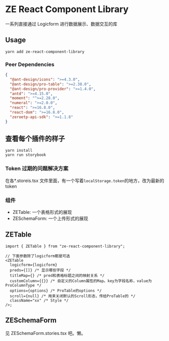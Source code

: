 # ZE React Component Library

一系列直接通过 Logicform 进行数据展示、数据交互的库

## Usage

```
yarn add ze-react-component-library
```

### Peer Dependencies

```json
{
  "@ant-design/icons": ">=4.3.0",
  "@ant-design/pro-table": ">=2.38.0",
  "@ant-design/pro-provider": ">=1.4.0",
  "antd": ">=4.15.0",
  "moment": "^>=2.28.0",
  "numeral": ">=2.0.0",
  "react": ">=16.8.0",
  "react-dom": ">=16.8.0",
  "zeroetp-api-sdk": ">=1.1.8"
}
```

## 查看每个插件的样子

```shell
yarn install
yarn run storybook
```

### Token 过期的问题解决方案

在各\*.storeis.tsx 文件里面，有一个写着`localStorage.token`的地方，改为最新的 token

### 组件

- ZETable: 一个表格形式的展现
- ZESchemaForm: 一个上传形式的展现

## ZETable

```tsx
import { ZETable } from "ze-react-component-library";

// 下面参数除了logicform都是可选
<ZETable
  logicform={logicform}
  preds={[]} /* 显示哪些字段 */
  titleMap={} /* pred和表格标题之间的映射关系 */
  customColumn={{}} /* 自定义的Column属性的Map。key为字段名称，value为ProColumnType */
  options={options} /* ProTable的options */
  scroll={null} /* 用来关闭默认的Scroll形态，传给ProTable的 */
  className="xx" /* Style */
/>;
```

## ZESchemaForm

见 ZESchemaForm.stories.tsx 吧。懒。
